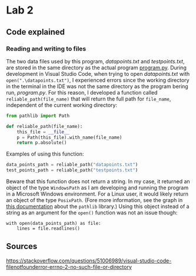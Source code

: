 # Lab 2

## Code explained

### Reading and writing to files

The two data files used by this program, *datapoints.txt* and *testpoints.txt*, 
are stored in the same directory as the actual program [program.py](program.py). 
During development in Visual Studio Code, when trying to open *datapoints.txt* 
with `open(".\datapoints.txt")`, I experienced errors since the working directory in 
the terminal in the IDE was not the same directory as the program bering run, 
*program.py*. 
For this reason, I developed a function called `reliable_path(file_name)` that 
will return the full path for `file_name`,
independent of the current working directory:
``` python
from pathlib import Path

def reliable_path(file_name):
    this_file = __file__
    p = Path(this_file).with_name(file_name)
    return p.absolute()
```
Examples of using this function:
``` python
data_points_path = reliable_path("datapoints.txt")
test_points_path = reliable_path("testpoints.txt")
```
Beware that this function does not return a string. In my case, it returned an 
object of the type `WindowsPath` as I am developing and running the program in a 
Microsoft Windows environment. For a Linux user, it would likely return an 
object of the type `PosixPath`. (Fore more information, see the graph in 
[this documentation](https://docs.python.org/3/library/pathlib.html#module-pathlib) 
about the `pathlib` library.) Using this object instead of a string as an 
argument for the `open()` function was not an issue though:
```
with open(data_points_path) as file:
    lines = file.readlines()
```

## Sources
https://stackoverflow.com/questions/51006989/visual-studio-code-filenotfounderror-errno-2-no-such-file-or-directory
